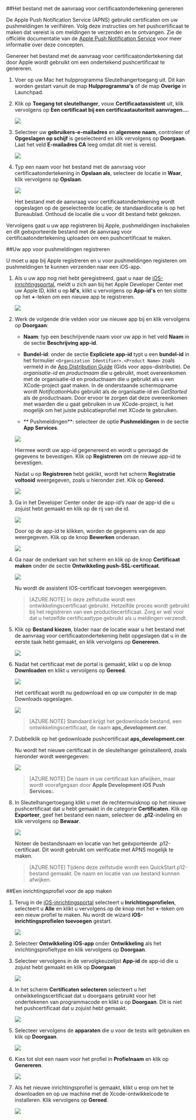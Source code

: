 

##Het bestand met de aanvraag voor certificaatondertekening genereren

De Apple Push Notification Service (APNS) gebruikt certificaten om uw pushmeldingen te verifiëren. Volg deze instructies om het pushcertificaat te maken dat vereist is om meldingen te verzenden en te ontvangen. Zie de officiële documentatie van de [Apple Push Notification Service](http://go.microsoft.com/fwlink/p/?LinkId=272584) voor meer informatie over deze concepten.

Genereer het bestand met de aanvraag voor certificaatondertekening dat door Apple wordt gebruikt om een ondertekend pushcertificaat te genereren.

1. Voer op uw Mac het hulpprogramma Sleutelhangertoegang uit. Dit kan worden gestart vanuit de map **Hulpprogramma's** of de map **Overige** in Launchpad.

2. Klik op **Toegang tot sleutelhanger**, vouw **Certificaatassistent** uit, klik vervolgens op **Een certificaat bij een certificaatautoriteit aanvragen...**.

    ![](./media/notification-hubs-enable-apple-push-notifications/notification-hubs-request-cert-from-ca.png)

3. Selecteer uw **gebruikers-e-mailadres** en **algemene naam**, controleer of **Opgeslagen op schijf** is geselecteerd en klik vervolgens op **Doorgaan**. Laat het veld **E-mailadres CA** leeg omdat dit niet is vereist.

    ![](./media/notification-hubs-enable-apple-push-notifications/notification-hubs-csr-info.png)

4. Typ een naam voor het bestand met de aanvraag voor certificaatondertekening in **Opslaan als**, selecteer de locatie in **Waar**, klik vervolgens op **Opslaan**.

    ![](./media/notification-hubs-enable-apple-push-notifications/notification-hubs-save-csr.png)

    Het bestand met de aanvraag voor certificaatondertekening wordt opgeslagen op de geselecteerde locatie; de standaardlocatie is op het Bureaublad. Onthoud de locatie die u voor dit bestand hebt gekozen.

Vervolgens gaat u uw app registreren bij Apple, pushmeldingen inschakelen en dit geëxporteerde bestand met de aanvraag voor certificaatondertekening uploaden om een pushcertificaat te maken.

##Uw app voor pushmeldingen registreren

U moet u app bij Apple registreren en u voor pushmeldingen registeren om pushmeldingen te kunnen verzenden naar een iOS-app.  

1. Als u uw app nog niet hebt geregistreerd, gaat u naar de <a href="http://go.microsoft.com/fwlink/p/?LinkId=272456" target="_blank">iOS-inrichtingsportal</a>, meldt u zich aan bij het Apple Developer Center met uw Apple ID, klikt u op **Id's**, klikt u vervolgens op **App-id's** en ten slotte op het **+**-teken om een nieuwe app te registreren.

    ![](./media/notification-hubs-enable-apple-push-notifications/notification-hubs-ios-appids.png)


2. Werk de volgende drie velden voor uw nieuwe app bij en klik vervolgens op **Doorgaan**:

    * **Naam**: typ een beschrijvende naam voor uw app in het veld **Naam** in de sectie **Beschrijving app-id**.
    
    * **Bundel-id**: onder de sectie **Expliciete app-id** typt u een **bundel-id** in het formulier `<Organization Identifier>.<Product Name>` zoals vermeld in de [App Distribution Guide](https://developer.apple.com/library/mac/documentation/IDEs/Conceptual/AppDistributionGuide/ConfiguringYourApp/ConfiguringYourApp.html#//apple_ref/doc/uid/TP40012582-CH28-SW8) (Gids voor apps-distributie). De *organisatie-id* en *productnaam* die u gebruikt, moet overeenkomen met de organisatie-id en productnaam die u gebruikt als u een XCode-project gaat maken. In de onderstaande schermopname wordt *NotificationHubs* gebruikt als de organisatie-id en *GetStarted* als de productnaam. Door ervoor te zorgen dat deze overeenkomen met waarden die u gaat gebruiken in uw XCode-project, is het mogelijk om het juiste publicatieprofiel met XCode te gebruiken. 
    
    * ** Pushmeldingen**: selecteer de optie **Pushmeldingen** in de sectie **App Services**.

    ![](./media/notification-hubs-enable-apple-push-notifications/notification-hubs-new-appid-info.png)

    Hiermee wordt uw app-id gegenereerd en wordt u gevraagd de gegevens te bevestigen. Klik op **Registreren** om de nieuwe app-id te bevestigen.

    Nadat u op **Registreren** hebt geklikt, wordt het scherm **Registratie voltooid** weergegeven, zoals u hieronder ziet. Klik op **Gereed**.


    ![](./media/notification-hubs-enable-apple-push-notifications/notification-hubs-appid-registration-complete.png)


3. Ga in het Developer Center onder de app-id’s naar de app-id die u zojuist hebt gemaakt en klik op de rij van die id.

    ![](./media/notification-hubs-enable-apple-push-notifications/notification-hubs-ios-appids2.png)

    Door op de app-id te klikken, worden de gegevens van de app weergegeven. Klik op de knop **Bewerken** onderaan.

    ![](./media/notification-hubs-enable-apple-push-notifications/notification-hubs-edit-appid.png)

4. Ga naar de onderkant van het scherm en klik op de knop **Certificaat maken** onder de sectie **Ontwikkeling push-SSL-certificaat**.

    ![](./media/notification-hubs-enable-apple-push-notifications/notification-hubs-appid-create-cert.png)

    Nu wordt de assistent IOS-certificaat toevoegen weergegeven.

    > [AZURE.NOTE] In deze zelfstudie wordt een ontwikkelingscertificaat gebruikt. Hetzelfde proces wordt gebruikt bij het registreren van een productiecertificaat. Zorg er wel voor dat u hetzelfde certificaattype gebruikt als u meldingen verzendt.

5. Klik op **Bestand kiezen**, blader naar de locatie waar u het bestand met de aanvraag voor certificaatondertekening hebt opgeslagen dat u in de eerste taak hebt gemaakt, en klik vervolgens op **Genereren**.

    ![](./media/notification-hubs-enable-apple-push-notifications/notification-hubs-appid-cert-choose-csr.png)

6. Nadat het certificaat met de portal is gemaakt, klikt u op de knop **Downloaden** en klikt u vervolgens op **Gereed**.

    ![](./media/notification-hubs-enable-apple-push-notifications/notification-hubs-appid-download-cert.png)

    Het certificaat wordt nu gedownload en op uw computer in de map Downloads opgeslagen.

    ![](./media/notification-hubs-enable-apple-push-notifications/notification-hubs-cert-downloaded.png)

    > [AZURE.NOTE] Standaard krijgt het gedownloade bestand, een ontwikkelingscertificaat, de naam **aps_development.cer**.

7. Dubbelklik op het gedownloade pushcertificaat **aps_development.cer**.

    Nu wordt het nieuwe certificaat in de sleutelhanger geïnstalleerd, zoals hieronder wordt weergegeven:

    ![](./media/notification-hubs-enable-apple-push-notifications/notification-hubs-cert-in-keychain.png)

    > [AZURE.NOTE] De naam in uw certificaat kan afwijken, maar wordt voorafgegaan door **Apple Development iOS Push Services:**.

8. In Sleutelhangertoegang klikt u met de rechtermuisknop op het nieuwe pushcertificaat dat u hebt gemaakt in de categorie **Certificaten**. Klik op **Exporteer**, geef het bestand een naam, selecteer de **.p12**-indeling en klik vervolgens op **Bewaar**.

    ![](./media/notification-hubs-enable-apple-push-notifications/notification-hubs-export-cert-p12.png)

    Noteer de bestandsnaam en locatie van het geëxporteerde .p12-certificaat. Dit wordt gebruikt om verificatie met APNS mogelijk te maken.

    >[AZURE.NOTE] Tijdens deze zelfstudie wordt een QuickStart.p12-bestand gemaakt. De naam en locatie van uw bestand kunnen afwijken.


##Een inrichtingsprofiel voor de app maken

1. Terug in de <a href="http://go.microsoft.com/fwlink/p/?LinkId=272456" target="_blank">iOS-inrichtingsportal</a> selecteert u **Inrichtingsprofielen**, selecteert u **Alle** en klikt u vervolgens op de knop met het **+**-teken om een nieuw profiel te maken. Nu wordt de wizard **iOS-inrichtingsprofielen toevoegen** gestart.

    ![](./media/notification-hubs-enable-apple-push-notifications/notification-hubs-new-provisioning-profile.png)

2. Selecteer **Ontwikkeling iOS-app** onder **Ontwikkeling** als het inrichtingsprofieltype en klik vervolgens op **Doorgaan**. 


3. Selecteer vervolgens in de vervolgkeuzelijst **App-id** de app-id die u zojuist hebt gemaakt en klik op **Doorgaan**

    ![](./media/notification-hubs-enable-apple-push-notifications/notification-hubs-select-appid-for-provisioning.png)


4. In het scherm **Certificaten selecteren** selecteert u het ontwikkelingscertificaat dat u doorgaans gebruikt voor het ondertekenen van programmacode en klikt u op **Doorgaan**. Dit is niet het pushcertificaat dat u zojuist hebt gemaakt.

    ![](./media/notification-hubs-enable-apple-push-notifications/notification-hubs-provisioning-select-cert.png)


5. Selecteer vervolgens de **apparaten** die u voor de tests wilt gebruiken en klik op **Doorgaan**.

    ![](./media/notification-hubs-enable-apple-push-notifications/notification-hubs-provisioning-select-devices.png)


6. Kies tot slot een naam voor het profiel in **Profielnaam** en klik op **Genereren**.

    ![](./media/notification-hubs-enable-apple-push-notifications/notification-hubs-provisioning-name-profile.png)


7. Als het nieuwe inrichtingsprofiel is gemaakt, klikt u erop om het te downloaden en op uw machine met de Xcode-ontwikkelcode te installeren. Klik vervolgens op **Gereed**.

    ![](./media/notification-hubs-enable-apple-push-notifications/notification-hubs-provisioning-profile-ready.png)





<!--HONumber=ago16_HO4-->



